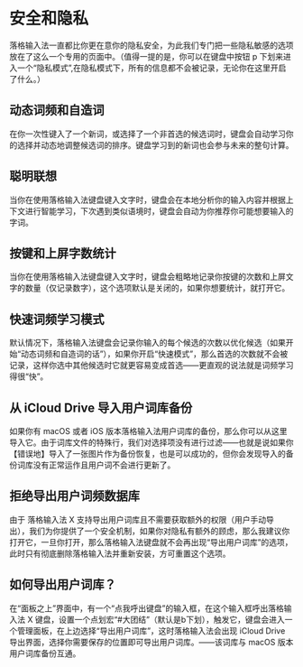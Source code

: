 # 安全和隐私

落格输入法一直都比你更在意你的隐私安全，为此我们专门把一些隐私敏感的选项放在了这么一个专用的页面中。（值得一提的是，你可以在键盘中按钮 p 下划来进入一个“隐私模式”,在隐私模式下，所有的信息都不会被记录，无论你在这里开启了什么。）

## 动态词频和自造词

在你一次性键入了一个新词，或选择了一个非首选的候选词时，键盘会自动学习你的选择并动态地调整候选词的排序。键盘学习到的新词也会参与未来的整句计算。

## 聪明联想

当你在使用落格输入法键盘键入文字时，键盘会在本地分析你的输入内容并根据上下文进行智能学习，下次遇到类似语境时，键盘会自动为你推荐你可能想要输入的字词。

## 按键和上屏字数统计

当你在使用落格输入法键盘键入文字时，键盘会粗略地记录你按键的次数和上屏文字的数量（仅记录数字），这个选项默认是关闭的，如果你想要统计，就打开它。

## 快速词频学习模式

 默认情况下，落格输入法键盘会记录你输入的每个候选的次数以优化候选（如果开始“动态词频和自造词的话”），如果你开启“快速模式”，那么首选的次数就不会被记录，这样你选中其他候选时它就更容易变成首选——更直观的说法就是词频学习得很“快”。

## 从 iCloud Drive 导入用户词库备份

如果你有 macOS 或者 iOS 版本落格输入法用户词库的备份，那么你可以从这里导入它。由于词库文件的特殊行，我们对选择项没有进行过滤——也就是说如果你【错误地】导入了一张图片作为备份恢复，也是可以成功的，但你会发现导入的备份词库没有正常运作且用户词不会进行更新了。

## 拒绝导出用户词频数据库

由于 落格输入法 X 支持导出用户词库且不需要获取额外的权限（用户手动导出），我们为你提供了一个安全机制，如果你对隐私有额外的顾虑，那么我建议你打开它，一旦你打开，那么落格输入法键盘就不会再出现“导出用户词库”的选项，此时只有彻底删除落格输入法并重新安装，方可重置这个选项。

## 如何导出用户词库？

在“面板之上”界面中，有一个“点我呼出键盘”的输入框，在这个输入框呼出落格输入法 X 键盘，设置一个点划宏“\#大团结”（默认是b下划），触发它，键盘会进入一个管理面板，在上边选择“导出用户词库”，这时落格输入法会出现 iCloud Drive 导出界面，选择你需要保存的位置即可导出用户词库。——该词库与 macOS 版本用户词库备份互通。


